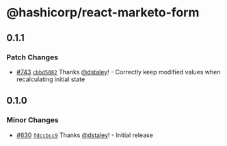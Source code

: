 # @hashicorp/react-marketo-form

## 0.1.1

### Patch Changes

- [#743](https://github.com/hashicorp/react-components/pull/743) [`cbbd5082`](https://github.com/hashicorp/react-components/commit/cbbd508249da7b7bf737ccafc9cfe679686b9c18) Thanks [@dstaley](https://github.com/dstaley)! - Correctly keep modified values when recalculating initial state

## 0.1.0

### Minor Changes

- [#630](https://github.com/hashicorp/react-components/pull/630) [`fdccbcc9`](https://github.com/hashicorp/react-components/commit/fdccbcc99ed85aafbdc6af4442f482d6ce5820af) Thanks [@dstaley](https://github.com/dstaley)! - Initial release
